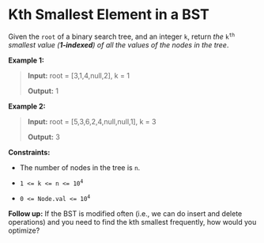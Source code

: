 # Kth Smallest Element in a BST

Given the <code>root</code> of a binary search tree, and an integer <code>k</code>, return *the* <code>k<sup>th</sup></code> *smallest value (**1-indexed**) of all the values of the nodes in the tree*.


**Example 1:**
>
> **Input:** root = [3,1,4,null,2], k = 1
>
> **Output:** 1

**Example 2:**
>
> **Input:** root = [5,3,6,2,4,null,null,1], k = 3
>
> **Output:** 3


**Constraints:**

- The number of nodes in the tree is <code>n</code>.

- <code>1 &lt;= k &lt;= n &lt;= 10<sup>4</sup></code>

- <code>0 &lt;= Node.val &lt;= 10<sup>4</sup></code>


**Follow up:** If the BST is modified often (i.e., we can do insert and delete operations) and you need to find the kth smallest frequently, how would you optimize?
